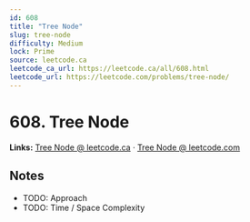 ```yaml
--- 
id: 608
title: "Tree Node"
slug: tree-node
difficulty: Medium
lock: Prime
source: leetcode.ca
leetcode_ca_url: https://leetcode.ca/all/608.html
leetcode_url: https://leetcode.com/problems/tree-node/
---
```


# 608. Tree Node

**Links:** [Tree Node @ leetcode.ca](https://leetcode.ca/all/608.html) · [Tree Node @ leetcode.com](https://leetcode.com/problems/tree-node/)

## Notes
- TODO: Approach
- TODO: Time / Space Complexity
